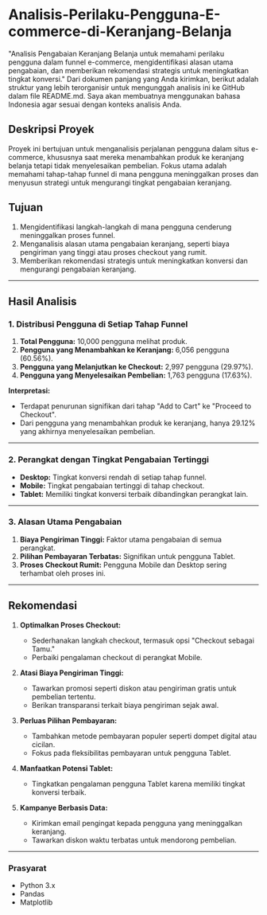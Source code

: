 # Analisis-Perilaku-Pengguna-E-commerce-di-Keranjang-Belanja
"Analisis Pengabaian Keranjang Belanja untuk memahami perilaku pengguna dalam funnel e-commerce, mengidentifikasi alasan utama pengabaian, dan memberikan rekomendasi strategis untuk meningkatkan tingkat konversi."
Dari dokumen panjang yang Anda kirimkan, berikut adalah struktur yang lebih terorganisir untuk mengunggah analisis ini ke GitHub dalam file README.md. Saya akan membuatnya menggunakan bahasa Indonesia agar sesuai dengan konteks analisis Anda.

## **Deskripsi Proyek**
Proyek ini bertujuan untuk menganalisis perjalanan pengguna dalam situs e-commerce, khususnya saat mereka menambahkan produk ke keranjang belanja tetapi tidak menyelesaikan pembelian. Fokus utama adalah memahami tahap-tahap funnel di mana pengguna meninggalkan proses dan menyusun strategi untuk mengurangi tingkat pengabaian keranjang.

## **Tujuan**
1. Mengidentifikasi langkah-langkah di mana pengguna cenderung meninggalkan proses funnel.
2. Menganalisis alasan utama pengabaian keranjang, seperti biaya pengiriman yang tinggi atau proses checkout yang rumit.
3. Memberikan rekomendasi strategis untuk meningkatkan konversi dan mengurangi pengabaian keranjang.

---

## **Hasil Analisis**
### **1. Distribusi Pengguna di Setiap Tahap Funnel**
1. **Total Pengguna:** 10,000 pengguna melihat produk.
2. **Pengguna yang Menambahkan ke Keranjang:** 6,056 pengguna (60.56%).
3. **Pengguna yang Melanjutkan ke Checkout:** 2,997 pengguna (29.97%).
4. **Pengguna yang Menyelesaikan Pembelian:** 1,763 pengguna (17.63%).

**Interpretasi:**
- Terdapat penurunan signifikan dari tahap "Add to Cart" ke "Proceed to Checkout".
- Dari pengguna yang menambahkan produk ke keranjang, hanya 29.12% yang akhirnya menyelesaikan pembelian.

---

### **2. Perangkat dengan Tingkat Pengabaian Tertinggi**
- **Desktop:** Tingkat konversi rendah di setiap tahap funnel.
- **Mobile:** Tingkat pengabaian tertinggi di tahap checkout.
- **Tablet:** Memiliki tingkat konversi terbaik dibandingkan perangkat lain.

---

### **3. Alasan Utama Pengabaian**
1. **Biaya Pengiriman Tinggi:** Faktor utama pengabaian di semua perangkat.
2. **Pilihan Pembayaran Terbatas:** Signifikan untuk pengguna Tablet.
3. **Proses Checkout Rumit:** Pengguna Mobile dan Desktop sering terhambat oleh proses ini.

---

## **Rekomendasi**
1. **Optimalkan Proses Checkout:**
   - Sederhanakan langkah checkout, termasuk opsi "Checkout sebagai Tamu."
   - Perbaiki pengalaman checkout di perangkat Mobile.

2. **Atasi Biaya Pengiriman Tinggi:**
   - Tawarkan promosi seperti diskon atau pengiriman gratis untuk pembelian tertentu.
   - Berikan transparansi terkait biaya pengiriman sejak awal.

3. **Perluas Pilihan Pembayaran:**
   - Tambahkan metode pembayaran populer seperti dompet digital atau cicilan.
   - Fokus pada fleksibilitas pembayaran untuk pengguna Tablet.

4. **Manfaatkan Potensi Tablet:**
   - Tingkatkan pengalaman pengguna Tablet karena memiliki tingkat konversi terbaik.

5. **Kampanye Berbasis Data:**
   - Kirimkan email pengingat kepada pengguna yang meninggalkan keranjang.
   - Tawarkan diskon waktu terbatas untuk mendorong pembelian.

---
### **Prasyarat**
- Python 3.x
- Pandas
- Matplotlib

